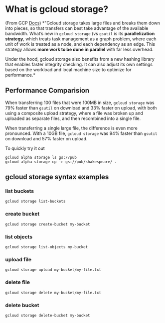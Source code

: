# What is gcloud storage?

(From GCP [Docs](https://cloud.google.com/blog/products/storage-data-transfer/new-gcloud-storage-enables-super-fast-data-transfers)) *"Gcloud storage takes large files and breaks them down into pieces, so that transfers can best take advantage of the available bandwidth. What’s new in `gcloud storage` (vs `gsutil` is its **parallelization strategy**, which treats task management as a graph problem, where each unit of work is treated as a node, and each dependency as an edge. This strategy allows **more work to be done in parallel** with far less overhead. 

Under the hood, gcloud storage also benefits from a new hashing library that enables faster integrity checking. It can also adjust its own settings based on the workload and local machine size to optimize for performance.* 

## Performance Comparision

When transferring 100 files that were 100MB in size, `gcloud storage` was 79% faster than `gsutil` on download and 33% faster on upload, with both using a composite upload strategy, where a file was broken up and uploaded as separate files, and then recombined into a single file. 

When transferring a single large file, the difference is even more pronounced. With a 10GB file, `gcloud storage` was 94% faster than `gsutil` on download and 57% faster on upload.

To quickly try it out
```
gcloud alpha storage ls gs://pub
gcloud alpha storage cp -r gs://pub/shakespeare/ .
```

## gcloud storage syntax examples

### list buckets
`gcloud storage list-buckets`

### create bucket
`gcloud storage create-bucket my-bucket`

### list objects
`gcloud storage list-objects my-bucket`

### upload file
`gcloud storage upload my-bucket/my-file.txt`

### delete file
`gcloud storage delete my-bucket/my-file.txt`

### delete bucket
`gcloud storage delete-bucket my-bucket`
